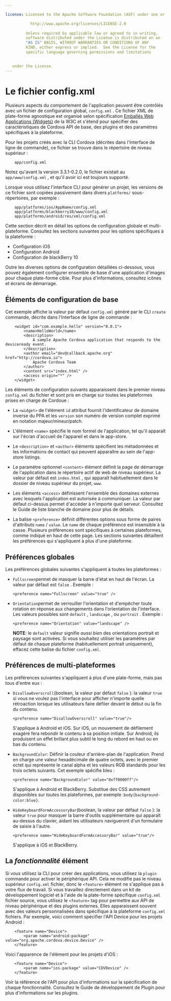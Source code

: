 ```yaml
---

license: Licensed to the Apache Software Foundation (ASF) under one or more contributor license agreements. See the NOTICE file distributed with this work for additional information regarding copyright ownership. The ASF licenses this file to you under the Apache License, Version 2.0 (the "License"); you may not use this file except in compliance with the License. You may obtain a copy of the License at

           http://www.apache.org/licenses/LICENSE-2.0
    
         Unless required by applicable law or agreed to in writing,
         software distributed under the License is distributed on an
         "AS IS" BASIS, WITHOUT WARRANTIES OR CONDITIONS OF ANY
         KIND, either express or implied.  See the License for the
         specific language governing permissions and limitations
    

   under the License.
---
```


# Le fichier config.xml

Plusieurs aspects du comportement de l'application peuvent être contrôlés avec un fichier de configuration global, `config.xml` . Ce fichier XML de plate-forme agnostique est organisé selon spécification [Emballés Web Applications (Widgets)][1] de la W3C et s'étend pour spécifier des caractéristiques de Cordova API de base, des plugins et des paramètres spécifiques à la plateforme.

 [1]: http://www.w3.org/TR/widgets/

Pour les projets créés avec la CLI Cordova (décrites dans l'Interface de ligne de commande), ce fichier se trouve dans le répertoire de niveau supérieur :

        app/config.xml
    

Notez qu'avant la version 3.3.1-0.2.0, le fichier existait au `app/www/config.xml` , et qu'il avoir ici est toujours supporté.

Lorsque vous utilisez l'interface CLI pour générer un projet, les versions de ce fichier sont copiées passivement dans divers `platforms/` sous-répertoires, par exemple :

        app/platforms/ios/AppName/config.xml
        app/platforms/blackberry10/www/config.xml
        app/platforms/android/res/xml/config.xml
    

Cette section décrit en détail les options de configuration globale et multi-plateforme. Consultez les sections suivantes pour les options spécifiques à la plateforme :

*   Configuration iOS
*   Configuration Android
*   Configuration de blackBerry 10

Outre les diverses options de configuration détaillées ci-dessous, vous pouvez également configurer ensemble de base d'une application d'images pour chaque plate-forme cible. Pour plus d'informations, consultez icônes et écrans de démarrage.

## Éléments de configuration de base

Cet exemple affiche la valeur par défaut `config.xml` généré par le CLI `create` commande, décrite dans l'Interface de ligne de commande :

        <widget id="com.example.hello" version="0.0.1">
            <name>HelloWorld</name>
            <description>
                A sample Apache Cordova application that responds to the deviceready event.
            </description>
            <author email="dev@callback.apache.org" href="http://cordova.io">
                Apache Cordova Team
            </author>
            <content src="index.html" />
            <access origin="*" />
        </widget>
    

Les éléments de configuration suivants apparaissent dans le premier niveau `config.xml` du fichier et sont pris en charge sur toutes les plateformes prises en charge de Cordoue :

*   La `<widget>` de l'élément `id` attribut fournit l'identificateur de domaine inverse du PPA et les `version` son numéro de version complet exprimé en notation majeur/mineur/patch.

*   L'élément `<name>` spécifie le nom formel de l'application, tel qu'il apparaît sur l'écran d'accueil de l'appareil et dans le app-store.

*   Le `<description>` et `<author>` éléments spécifient les métadonnées et les informations de contact qui peuvent apparaître au sein de l'app-store listings.

*   Le paramètre optionnel `<content>` élément définit la page de démarrage de l'application dans le répertoire actif de web de niveau supérieur. La valeur par défaut est `index.html` , qui apparaît habituellement dans le dossier de niveau supérieur du projet, `www`.

*   Les éléments `<access>` définissent l'ensemble des domaines externes avec lesquels l'application est autorisée à communiquer. La valeur par défaut ci-dessus permet d'accéder à n'importe quel serveur. Consultez le Guide de liste blanche de domaine pour plus de détails.

*   La balise `<preference>` définit différentes options sous forme de paires d'attributs `name` / `value`. Le `name` de chaque préférence est insensible à la casse. Plusieurs préférences sont spécifiques à certaines plateformes, comme indiqué en haut de cette page. Les sections suivantes détaillent les préférences qui s'appliquent à plus d'une plateforme.

## Préférences globales

Les préférences globales suivantes s'appliquent à toutes les plateformes :

*   `Fullscreen`permet de masquer la barre d'état en haut de l'écran. La valeur par défaut est `false` . Exemple :
    
        <preference name="Fullscreen" value="true" />
        

*   `Orientation`permet de verrouiller l'orientation et d'empêcher toute rotation en réponse aux changements dans l'orientation de l'interface. Les valeurs possibles sont `default` , `landscape` , ou `portrait` . Exemple :
    
        <preference name="Orientation" value="landscape" />
        
    
    **NOTE**: le `default` valeur signifie *aussi bien* des orientations portrait et paysage sont activées. Si vous souhaitez utiliser les paramètres par défaut de chaque plateforme (habituellement portrait uniquement), effacez cette balise du fichier `config.xml`.

## Préférences de multi-plateformes

Les préférences suivantes s'appliquent à plus d'une plate-forme, mais pas tous d'entre eux :

*   `DisallowOverscroll`(boolean, la valeur par défaut `false` ): la valeur `true` si vous ne voulez pas l'interface pour afficher n'importe quelle rétroaction lorsque les utilisateurs faire défiler devant le début ou la fin du contenu.
    
        <preference name="DisallowOverscroll" value="true"/>
        
    
    S'applique à Android et iOS. Sur iOS, un mouvement de défilement exagéré fera rebondir le contenu à sa position initiale. Sur Android, ils produisent un effet brillant plus subtil le long du rebord en haut ou en bas du contenu.

*   `BackgroundColor`: Définir la couleur d'arrière-plan de l'application. Prend en charge une valeur hexadécimale de quatre octets, avec le premier octet qui représente le canal alpha et les valeurs RGB standards pour les trois octets suivants. Cet exemple spécifie bleu :
    
        <preference name="BackgroundColor" value="0xff0000ff"/>
        
    
    S'applique à Android et BlackBerry. Substitue des CSS autrement disponibles sur *toutes* les plateformes, par exemple :`body{background-color:blue}`.

*   `HideKeyboardFormAccessoryBar`(boolean, la valeur par défaut `false` ): la valeur `true` pour masquer la barre d'outils supplémentaire qui apparaît au-dessus du clavier, aidant les utilisateurs navigueront d'un formulaire de saisie à l'autre.
    
        <preference name="HideKeyboardFormAccessoryBar" value="true"/>
        
    
    S'applique à iOS et BlackBerry.

## La *fonctionnalité* élément

Si vous utilisez la CLI pour créer des applications, vous utilisez la `plugin` commande pour activer le périphérique API. Cela ne modifie pas le niveau supérieur `config.xml` fichier, donc le `<feature>` élément ne s'applique pas à votre flux de travail. Si vous travaillez directement dans un kit de développement logiciel et à l'aide de la plate-forme spécifique `config.xml` fichier source, vous utilisez le `<feature>` tag pour permettre aux API de niveau périphérique et des plugins externes. Elles apparaissent souvent avec des valeurs personnalisées dans spécifique à la plateforme `config.xml` fichiers. Par exemple, voici comment spécifier l'API Device pour les projets Android :

        <feature name="Device">
            <param name="android-package" value="org.apache.cordova.device.Device" />
        </feature>
    

Voici l'apparence de l'élément pour les projets d'iOS :

        <feature name="Device">
            <param name="ios-package" value="CDVDevice" />
        </feature>
    

Voir la référence de l'API pour plus d'informations sur la spécification de chaque fonctionnalité. Consultez le Guide de développement de Plugin pour plus d'informations sur les plugins.